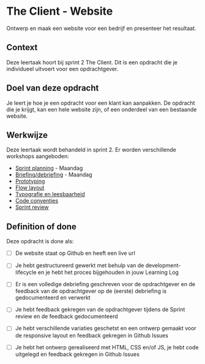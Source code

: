 # The Client - Website
Ontwerp en maak een website voor een bedrijf en presenteer het resultaat.

## Context
Deze leertaak hoort bij sprint 2 The Client. 
Dit is een opdracht die je individueel uitvoert voor een opdrachtgever.

## Doel van deze opdracht
Je leert je hoe je een opdracht voor een klant kan aanpakken. De opdracht die je krijgt, kan een hele website zijn, of een onderdeel van een bestaande website. 


## Werkwijze
Deze leertaak wordt behandeld in sprint 2. Er worden verschillende workshops aangeboden:

- [Sprint planning](sprint-planning.md) - Maandag
- [Briefing/debriefing](briefing-debriefing.md) - Maandag
- [Prototyping](prototyping.md) 
- [Flow layout](flow-layout.md) 
- [Typografie en leesbaarheid](typografie-en-leesbaarheid.md) 
- [Code conventies](code-conventies.md) 
- [Sprint review](sprint-review.md) 


## Definition of done

Deze opdracht is done als:
- [ ] De website staat op Github en heeft een live url
- [ ] Je hebt gestructureerd gewerkt met behulp van de development-lifecycle en je hebt het proces bijgehouden in jouw Learning Log
- [ ] Er is een volledige debriefing geschreven voor de opdrachtgever en de feedback van de opdrachtgever op de (eerste) debriefing is gedocumenteerd en verwerkt
- [ ] Je hebt feedback gekregen van de opdrachtgever tijdens de Sprint review en de feedback gedocumenteerd
- [ ] Je hebt verschillende variaties geschetst en een ontwerp gemaakt voor de responsive layout en feedback gekregen in Github Issues
- [ ] Je hebt het ontwerp gerealiseerd met HTML, CSS en/of JS, je hebt code uitgelegd en feedback gekregen in Github Issues

